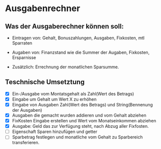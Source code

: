 
# Ausgabenrechner

## Was der Ausgaberechner können soll:

- Eintragen von: 
Gehalt, Bonuszahlungen, Ausgaben, Fixkosten, mtl Sparraten

- Augaben von: 
Finanzstand wie die Summer der Augaben, Fixkosten, Ersparnisse

- Zusätzlich:
Errechnung der monatlichen Sparsumme.

## Teschnische Umsetztung

- [x] Ein-/Ausgabe vom Montatsgehalt als Zahl(Wert des Betrags) 
- [x] Eingabe um Gehalt um Wert X zu erhöhen
- [x] Eingabe von Ausgaben Zahl(Wert des Betrags) und String(Bennenung der Ausgaben)
- [x] Ausgaben die gemacht wurden addieren und vom Gehalt abziehen
- [x] FixKosten Eingabe erstellen und Wert vom Monatseinkommen abziehen 
- [x] Ausgabe: Geld das zur Verfügung steht, nach Abzug aller Fixfosten.
- [ ] Eigenschaft Sparen hinzufügen und getter
- [ ] Sparbetrag festlegen und monatliche vom Gehalt zu Sparbereich transferieren.